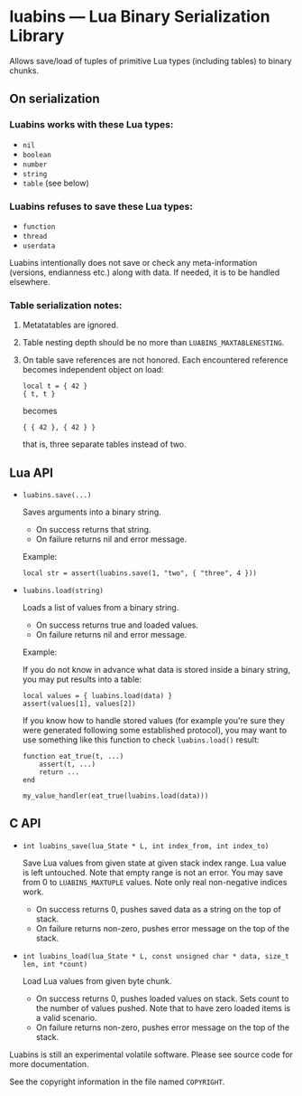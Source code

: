 luabins — Lua Binary Serialization Library
==========================================

Allows save/load of tuples of primitive Lua types (including tables)
to binary chunks.

On serialization
----------------

### Luabins works with these Lua types:

 *  `nil`
 *  `boolean`
 *  `number`
 *  `string`
 *  `table` (see below)

### Luabins refuses to save these Lua types:

 *  `function`
 *  `thread`
 *  `userdata`

Luabins intentionally does not save or check any meta-information
(versions, endianness etc.) along with data. If needed, it is to be handled
elsewhere.

### Table serialization notes:

1.  Metatatables are ignored.
2.  Table nesting depth should be no more than `LUABINS_MAXTABLENESTING`.
3.  On table save references are not honored. Each encountered reference
    becomes independent object on load:

        local t = { 42 }
        { t, t }

    becomes

        { { 42 }, { 42 } }

    that is, three separate tables instead of two.

Lua API
-------

 *  `luabins.save(...)`

    Saves arguments into a binary string.

     *   On success returns that string.
     *   On failure returns nil and error message.

    Example:

        local str = assert(luabins.save(1, "two", { "three", 4 }))

 *  `luabins.load(string)`

    Loads a list of values from a binary string.

     *  On success returns true and loaded values.
     *  On failure returns nil and error message.

    Example:

    If you do not know in advance what data is stored inside a binary string,
    you may put results into a table:

        local values = { luabins.load(data) }
        assert(values[1], values[2])

    If you know how to handle stored values (for example you're sure they were
    generated following some established protocol), you may want to use
    something like this function to check `luabins.load()` result:

        function eat_true(t, ...)
            assert(t, ...)
            return ...
        end

        my_value_handler(eat_true(luabins.load(data)))

C API
-----

 * `int luabins_save(lua_State * L, int index_from, int index_to)`

    Save Lua values from given state at given stack index range.
    Lua value is left untouched. Note that empty range is not an error.
    You may save from 0 to `LUABINS_MAXTUPLE` values.
    Note only real non-negative indices work.

     *  On success returns 0, pushes saved data as a string on the top of stack.
     *  On failure returns non-zero, pushes error message on the top
        of the stack.

 * `int luabins_load(lua_State * L, const unsigned char * data,
    size_t len, int *count)`

    Load Lua values from given byte chunk.

     *  On success returns 0, pushes loaded values on stack.
        Sets count to the number of values pushed.
        Note that to have zero loaded items is a valid scenario.
     *  On failure returns non-zero, pushes error message on the top
        of the stack.

Luabins is still an experimental volatile software.
Please see source code for more documentation.

See the copyright information in the file named `COPYRIGHT`.
